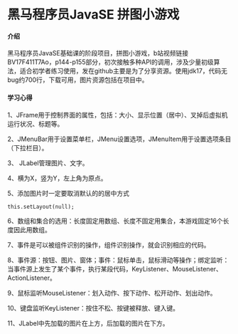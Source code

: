 # 黑马程序员JavaSE 拼图小游戏

#### 介绍
黑马程序员JavaSE基础课的阶段项目，拼图小游戏，b站视频链接BV17F411T7Ao，p144-p155部分，初次接触多种API的调用，涉及少量初级算法，适合初学者练习使用，发在github主要是为了分享资源。使用jdk17，代码无bug约700行，下载可用，图片资源包括在项目中。

#### 学习心得
1、JFrame用于控制界面的属性，包括：大小、显示位置（居中）、叉掉后虚拟机运行状况、标题等。

2、JMenuBar用于设置菜单栏，JMenu设置选项，JMenuItem用于设置选项条目（下拉栏目）。

3、 JLabel管理图片、文字。

4、横为X，竖为Y，左上角为原点。

5、添加图片时一定要取消默认的的居中方式

    this.setLayout(null);

6、数组和集合的选用：长度固定用数组、长度不固定用集合，本游戏固定16个长度因此用数组。

7、事件是可以被组件识别的操作，组件识别操作，就会识别相应的代码。

8、事件源：按钮、图片、窗体；事件：鼠标单击，鼠标滑动等操作；绑定监听：当事件源上发生了某个事件，执行某段代码，KeyListener、MouseListener、ActionListener。

9、鼠标监听MouseListener：划入动作、按下动作、松开动作、划出动作。

10、键盘监听KeyListener：按住不松、按键被释放、键入键。

11、JLabel中先加载的图片在上方，后加载的图片在下方。
